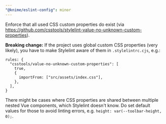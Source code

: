 ```yaml
---
"@knime/eslint-config": minor
---
```


Enforce that all used CSS custom properties do exist (via https://github.com/csstools/stylelint-value-no-unknown-custom-properties).

**Breaking change:** If the project uses global custom CSS properties (very likely), you have to make Stylelint aware of them in `.stylelintrc.cjs`, e.g.:

```
rules: {
  "csstools/value-no-unknown-custom-properties": [
    true,
    {
      importFrom: ["src/assets/index.css"],
    },
  ],
}
```

There might be cases where CSS properties are shared between multiple nested Vue components, which Stylelint doesn't know. Do set default values for those to avoid linting errors, e.g. `height: var(--toolbar-height, 0);`.
